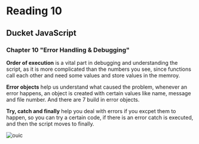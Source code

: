 # Reading 10

## Ducket JavaScript

### Chapter 10 "Error Handling & Debugging"


**Order of execution** is a vital part in debugging and understanding the script, as it is more complicated than the numbers you see, since functions call each other and need some values and store values in the memroy.

**Error objects** help us understand what caused the problem, whenever an error happens, an object is created with certain values like name, message and file number. And there are 7 build in error objects.

**Try, catch and finally** help you deal with errors if you excpet them to happen, so you can try a certain code, if there is an error catch is executed, and then the script moves to finally.

![ouic](https://developers.google.com/web/tools/chrome-devtools/console/images/logerror.png)